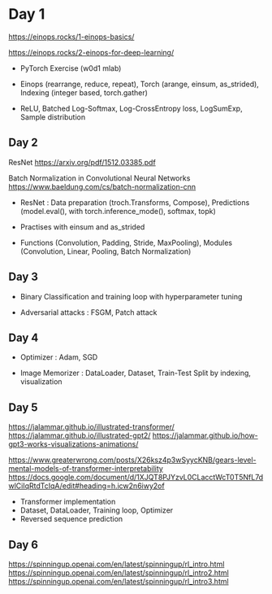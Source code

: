 # Day 1 

https://einops.rocks/1-einops-basics/

https://einops.rocks/2-einops-for-deep-learning/

- PyTorch Exercise (w0d1 mlab)

- Einops (rearrange, reduce, repeat), Torch (arange, einsum, as_strided), Indexing (integer based, torch.gather)

- ReLU, Batched Log-Softmax, Log-CrossEntropy loss, LogSumExp, Sample distribution

## Day 2

ResNet https://arxiv.org/pdf/1512.03385.pdf

Batch Normalization in Convolutional Neural Networks  https://www.baeldung.com/cs/batch-normalization-cnn

- ResNet : Data preparation (troch.Transforms, Compose), Predictions (model.eval(), with torch.inference_mode(), softmax, topk)

- Practises with einsum and as_strided

- Functions (Convolution, Padding, Stride, MaxPooling), Modules (Convolution, Linear, Pooling, Batch Normalization)


## Day 3 

- Binary Classification and training loop with hyperparameter tuning

- Adversarial attacks : FSGM, Patch attack

## Day 4

- Optimizer : Adam, SGD

- Image Memorizer : DataLoader, Dataset, Train-Test Split by indexing, visualization

## Day 5 

https://jalammar.github.io/illustrated-transformer/
https://jalammar.github.io/illustrated-gpt2/
https://jalammar.github.io/how-gpt3-works-visualizations-animations/

https://www.greaterwrong.com/posts/X26ksz4p3wSyycKNB/gears-level-mental-models-of-transformer-interpretability
https://docs.google.com/document/d/1XJQT8PJYzvL0CLacctWcT0T5NfL7dwlCiIqRtdTcIqA/edit#heading=h.icw2n6iwy2of


- Transformer implementation 
- Dataset, DataLoader, Training loop, Optimizer
- Reversed sequence prediction

## Day 6

https://spinningup.openai.com/en/latest/spinningup/rl_intro.html
https://spinningup.openai.com/en/latest/spinningup/rl_intro2.html
https://spinningup.openai.com/en/latest/spinningup/rl_intro3.html